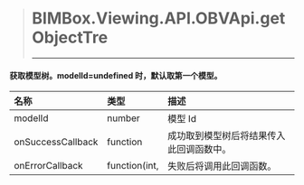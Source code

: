 > # BIMBox.Viewing.API.OBVApi.getObjectTre
>
> ---

#### 获取模型树。modelId=undefined 时，默认取第一个模型。

| 名称 | 类型 | 描述 |
| :--- | :--- | :--- |
| modelId | number | 模型 Id |
| onSuccessCallback | function | 成功取到模型树后将结果传入此回调函数中。 |
| onErrorCallback | function\(int, | 失败后将调用此回调函数。 |



